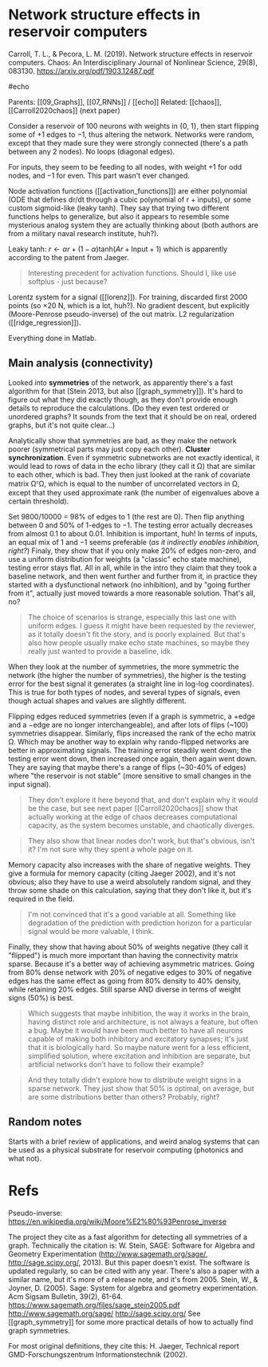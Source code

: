 # Network structure effects in reservoir computers

Carroll, T. L., & Pecora, L. M. (2019). Network structure effects in reservoir computers. Chaos: An Interdisciplinary Journal of Nonlinear Science, 29(8), 083130.
https://arxiv.org/pdf/1903.12487.pdf

#echo

Parents: [[09_Graphs]], [[07_RNNs]] / [[echo]]
Related: [[chaos]], [[Carroll2020chaos]] (next paper)

Consider a reservoir of 100 neurons with weights in {0, 1}, then start flipping some of +1 edges to −1, thus altering the network. Networks were random, except that they made sure they were strongly connected (there's a path between any 2 nodes). No loops (diagonal edges).

For inputs, they seem to be feeding to all nodes, with weight +1 for odd nodes, and −1 for even. This part wasn't ever changed.

Node activation functions ([[activation_functions]]) are either polynomial (ODE that defines dr/dt through a cubic polynomial of r + inputs), or some custom sigmoid-like (leaky tanh). They say that trying two different functions helps to generalize, but also it appears to resemble some mysterious analog system they are actually thinking about (both authors are from a military naval research institute, huh?).

Leaky tanh:
$r ← αr + (1-α)\text{tanh}(Ar + \text{Input} +1)$
which is apparently according to the patent from Jaeger.

> Interesting precedent for activation functions. Should I, like use softplus - just because?

Lorentz system for a signal ([[lorenz]]). For training, discarded first 2000 points (so ×20 N, which is a lot, huh?). No gradient descent, but explicitly (Moore-Penrose pseudo-inverse) of the out matrix. L2 regularization ([[ridge_regression]]).

Everything done in Matlab.

## Main analysis (connectivity)

Looked into **symmetries** of the network, as apparently there's a fast algorithm for that (Stein 2013, but also [[graph_symmetry]]). It's hard to figure out what they did exactly though, as they don't provide enough details to reproduce the calculations. (Do they even test ordered or unordered graphs? It sounds from the text that it should be on real, ordered graphs, but it's not quite clear...)

Analytically show that symmetries are bad, as they make the network poorer (symmetrical parts may just copy each other). **Cluster synchronization**. Even if symmetric subnetworks are not exactly identical, it would lead to rows of data in the echo library (they call it Ω) that are similar to each other, which is bad. They then just looked at the rank of covariate matrix ΩᵀΩ, which is equal to the number of uncorrelated vectors in Ω, except that they used approximate rank (the number of eigenvalues above a certain threshold).

Set 9800/10000 = 98% of edges to 1 (the rest are 0). Then flip anything between 0 and 50% of 1-edges to −1. The testing error actually decreases from almost 0.1 to about 0.01. Inhibition is important, huh! In terms of inputs, an equal mix of 1 and −1 seems preferable (_as it indirectly enables inhibition, right?_) Finaly, they show that if you only make 20% of edges non-zero, and use a uniform distribution for weights (a "classic" echo state machine), testing error stays flat. All in all, while in the intro they claim that they took a baseline network, and then went further and further from it, in practice they started with a dysfunctional network (no inhibition), and by "going further from it", actually just moved towards a more reasonable solution. That's all, no?

> The choice of scenarios is strange, especially this last one with uniform edges. I guess it might have been  requested by the reviewer, as it totally doesn't fit the story, and is poorly explained. But that's also how people usually make echo state machines, so maybe they really just wanted to provide a baseline, idk.

When they look at the number of symmetries, the more symmetric the network (the higher the number of symmetries), the higher is the testing error for the best signal it generates (a straight line in log-log coordinates). This is true for both types of nodes, and several types of signals, even though actual shapes and values are slightly different.

Flipping edges reduced symmetries (even if a graph is symmetric, a +edge and a −edge are no longer interchangeable), and after lots of flips (~100) symmetries disappear. Similarly, flips increased the rank of the echo matrix Ω. Which may be another way to explain why rando-flipped networks are better in approximating signals. The training error steadily went down; the testing error went down, then increased once again, then again went down. They are saying that maybe there's a range of flips (~30-40% of edges) where "the reservoir is not stable" (more sensitive to small changes in the input signal).

> They don't explore it here beyond that, and don't explain why it would be the case, but see next paper [[Carroll2020chaos]] show that actually working at the edge of chaos decreases computational capacity, as the system becomes unstable, and chaotically diverges.

> They also show that linear nodes don't work, but that's obvious, isn't it? I'm not sure why they spent a whole page on it.

Memory capacity also increases with the share of negative weights. They give a formula for memory capacity (citing Jaeger 2002), and it's not obvious; also they have to use a weird absolutely random signal, and they throw some shade on this calculation, saying that they don't like it, but it's required in the field.

> I'm not convinced that it's a good variable at all. Something like degradation of the prediction with prediction horizon for a particular signal would be more valuable, I think.

Finally, they show that having about 50% of weights negative (they call it "flipped") is much more important than having the connectivity matrix sparse. Because it's a better way of achieving asymmetric matrices. Going from 80% dense network with 20% of negative edges to 30% of negative edges has the same effect as going from 80% density to 40% density, while retaining 20% edges. Still sparse AND diverse in terms of weight signs (50%) is best.

> Which suggests that maybe inhibition, the way it works in the brain, having distinct role and architecture, is not always a feature, but often a bug. Maybe it would have been much better to have all neurons capable of making both inhibitory and excitatory synapses; it's just that it is biologically hard. So maybe nature went for a less efficient, simplified solution, where excitation and inhibition are separate, but artificial networks don't have to follow their example?

> And they totally didn't explore how to distribute weight signs in a sparse network. They just show that 50% is optimal, on average, but are some distributions better than others? Probably, right?

## Random notes

Starts with a brief review of applications, and weird analog systems that can be used as a physical substrate for reservoir computing (photonics and what not).

# Refs

Pseudo-inverse:
https://en.wikipedia.org/wiki/Moore%E2%80%93Penrose_inverse

The project they cite as a fast algorithm for detecting all symmetries of a graph.
Technically the citation is:
W. Stein, SAGE: Software for Algebra and Geometry Experimentation (http://www.sagemath.org/sage/,
http://sage.scipy.org/, 2013).
But this paper doesn't exist. The software is updated regularly, so can be cited with any year. There's also a paper with a similar name, but it's more of a release note, and it's from 2005.
Stein, W., & Joyner, D. (2005). Sage: System for algebra and geometry experimentation. Acm Sigsam Bulletin, 39(2), 61-64.
https://www.sagemath.org/files/sage_stein2005.pdf
http://www.sagemath.org/sage/
http://sage.scipy.org/
See [[graph_symmetry]] for some more practical details of how to actually find graph symmetries.

For most original definitions, they cite this:
H. Jaeger, Technical report GMD-Forschungszentrum Informationstechnik (2002).